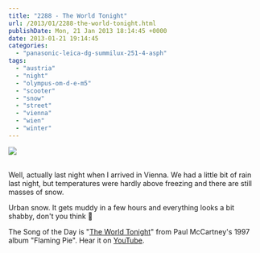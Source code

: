 ```yaml
---
title: "2288 - The World Tonight"
url: /2013/01/2288-the-world-tonight.html
publishDate: Mon, 21 Jan 2013 18:14:45 +0000
date: 2013-01-21 19:14:45
categories: 
  - "panasonic-leica-dg-summilux-251-4-asph"
tags: 
  - "austria"
  - "night"
  - "olympus-om-d-e-m5"
  - "scooter"
  - "snow"
  - "street"
  - "vienna"
  - "wien"
  - "winter"
---
```

<div class="container">
<div class="center"><a target="_blank" href="https://d25zfm9zpd7gm5.cloudfront.net/1200x1200/2013/20130120_235053_lr.jpg"><img src="https://d25zfm9zpd7gm5.cloudfront.net/0600x0600/2013/20130120_235053_lr.jpg" /></a></div>
</div>
<br />

Well, actually last night when I arrived in Vienna. We had a little bit of rain last night, but temperatures were hardly above freezing and there are still masses of snow.

 Urban snow. It gets muddy in a few hours and everything looks a bit shabby, don't you think 🙂

The Song of the Day is "<a href="http://www.lyricsmode.com/lyrics/p/paul_mccartney/the_world_tonight.html" target="_blank">The World Tonight</a>" from Paul McCartney's 1997 album "Flaming Pie". Hear it on <a href="http://www.youtube.com/watch?v=_WHRQUycaTQ" target="_blank">YouTube</a>.
